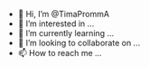 - 👋 Hi, I’m @TimaPrommA
- 👀 I’m interested in ...
- 🌱 I’m currently learning ...
- 💞️ I’m looking to collaborate on ...
- 📫 How to reach me ...

<!---
TimaPrommA/TimaPrommA is a ✨ special ✨ repository because its `README.md` (this file) appears on your GitHub profile.
You can click the Preview link to take a look at your changes.
--->
